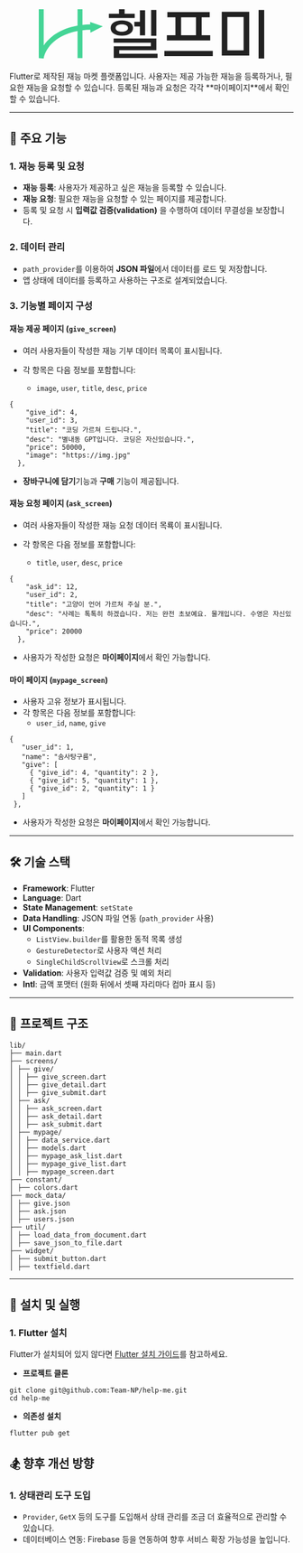 <div align=center>
<svg width="400" height="auto" viewBox="0 0 75 17" fill="none" xmlns="http://www.w3.org/2000/svg">
<path d="M31.9201 2.90605H23.3262V1.50964H26.6882V0H28.5581V1.50964H31.9201V2.90605ZM39.1164 8.83138H37.3787V0.245315H39.1164V8.83138ZM33.6389 4.1515V0.339667H35.3766V8.66154H33.6389V5.71775H31.7879V4.1515H33.6389ZM31.3535 6.22725C31.3535 7.01981 31.0072 7.64254 30.3147 8.09543C29.6347 8.53574 28.7407 8.75589 27.6326 8.75589C26.5371 8.75589 25.6431 8.53574 24.9505 8.09543C24.258 7.65512 23.9117 7.03239 23.9117 6.22725C23.9117 5.42211 24.258 4.79939 24.9505 4.35908C25.6431 3.91877 26.5371 3.69861 27.6326 3.69861C28.7407 3.69861 29.6347 3.91877 30.3147 4.35908C31.0072 4.79939 31.3535 5.42211 31.3535 6.22725ZM25.5738 6.22725C25.5738 6.59208 25.7564 6.88772 26.1216 7.11416C26.4993 7.34061 27.003 7.45383 27.6326 7.45383C28.2622 7.45383 28.7596 7.34061 29.1247 7.11416C29.5025 6.88772 29.6914 6.59208 29.6914 6.22725C29.6914 5.86242 29.5025 5.56679 29.1247 5.34034C28.7596 5.11389 28.2622 5.00067 27.6326 5.00067C27.003 5.00067 26.4993 5.11389 26.1216 5.34034C25.7564 5.56679 25.5738 5.86242 25.5738 6.22725ZM39.513 14.7756V16.1531H24.9316V12.2658H37.2843V11.0958H24.8939V9.71829H39.1164V13.5867H26.7638V14.7756H39.513Z" fill="#222222"/>
<path d="M57.0393 10.341H42.609V8.6238H45.4611V2.66073H42.779V0.924652H56.8693V2.66073H54.1873V8.6238H57.0393V10.341ZM47.3499 8.6238H52.2985V2.66073H47.3499V8.6238ZM57.8893 13.8132V15.587H41.778V13.8132H57.8893Z" fill="#222222"/>
<path d="M73.1301 0.245315H75V16.3607H73.1301V0.245315ZM60.8719 0.8303H70.0136V15.3983H60.8719V0.8303ZM68.1438 13.6433V2.58525H62.7418V13.6433H68.1438Z" fill="#222222"/>
<path fill-rule="evenodd" clip-rule="evenodd" d="M0 0V16.2219L1.62878 16.3607C1.9822 13.9155 4.67189 8.74981 12.8889 7.23305V16.2219H14.5277V6.98927C15.3516 6.89476 16.2245 6.83489 17.1488 6.8149L17.1706 7.77538L21.3013 5.66955L17.0896 4.21166L17.1082 5.03031C16.2058 5.05005 15.3461 5.10616 14.5277 5.19483V0H12.8889V5.42417C6.96507 6.44946 3.47356 9.28537 1.63875 12.0595V0H0Z" fill="#44D596"/>
</svg>
</div>
<br>
Flutter로 제작된 재능 마켓 플랫폼입니다. 사용자는 제공 가능한 재능을 등록하거나, 필요한 재능을 요청할 수 있습니다. 등록된 재능과 요청은 각각 **마이페이지**에서 확인할 수 있습니다.

---

## 📌 **주요 기능**

### 1. **재능 등록 및 요청**

- **재능 등록**: 사용자가 제공하고 싶은 재능을 등록할 수 있습니다.
- **재능 요청**: 필요한 재능을 요청할 수 있는 페이지를 제공합니다.
- 등록 및 요청 시 **입력값 검증(validation)** 을 수행하여 데이터 무결성을 보장합니다.

### 2. **데이터 관리**

- `path_provider`를 이용하여 **JSON 파일**에서 데이터를 로드 및 저장합니다.
- 앱 상태에 데이터를 등록하고 사용하는 구조로 설계되었습니다.

### 3. **기능별 페이지 구성**

#### **재능 제공 페이지 (`give_screen`)**

- 여러 사용자들이 작성한 재능 기부 데이터 목록이 표시됩니다.
- 각 항목은 다음 정보를 포함합니다:

  - `image`, `user`, `title`, `desc`, `price`

```
{
    "give_id": 4,
    "user_id": 3,
    "title": "코딩 가르쳐 드립니다.",
    "desc": "별내동 GPT입니다. 코딩은 자신있습니다.",
    "price": 50000,
    "image": "https://img.jpg"
  },
```

- **장바구니에 담기**기능과 **구매** 기능이 제공됩니다.

#### **재능 요청 페이지 (`ask_screen`)**

- 여러 사용자들이 작성한 재능 요청 데이터 목룍이 표시됩니다.
- 각 항목은 다음 정보를 포함합니다:

  - `title`, `user`, `desc`, `price`

```
{
    "ask_id": 12,
    "user_id": 2,
    "title": "고양이 언어 가르쳐 주실 분.",
    "desc": "사례는 톡톡히 하겠습니다. 저는 완전 초보예요. 물개입니다. 수영은 자신있습니다.",
    "price": 20000
  },
```

- 사용자가 작성한 요청은 **마이페이지**에서 확인 가능합니다.

#### **마이 페이지 (`mypage_screen`)**

- 사용자 고유 정보가 표시됩니다.
- 각 항목은 다음 정보를 포함합니다:
  - `user_id`, `name`, `give`

```
{
   "user_id": 1,
   "name": "솜사탕구름",
   "give": [
     { "give_id": 4, "quantity": 2 },
     { "give_id": 5, "quantity": 1 },
     { "give_id": 2, "quantity": 1 }
   ]
 },
```

- 사용자가 작성한 요청은 **마이페이지**에서 확인 가능합니다.

---

## 🛠️ **기술 스택**

- **Framework**: Flutter
- **Language**: Dart
- **State Management**: `setState`
- **Data Handling**: JSON 파일 연동 (`path_provider` 사용)
- **UI Components**:
  - `ListView.builder`를 활용한 동적 목록 생성
  - `GestureDetector`로 사용자 액션 처리
  - `SingleChildScrollView`로 스크롤 처리
- **Validation**: 사용자 입력값 검증 및 예외 처리
- **Intl**: 금액 포맷터 (원화 뒤에서 셋째 자리마다 컴마 표시 등)

---

## 📂 **프로젝트 구조**

```
lib/
├── main.dart
├── screens/
│ ├── give/
│ │ ├── give_screen.dart
│ │ ├── give_detail.dart
│ │ ├── give_submit.dart
│ ├── ask/
│ │ ├── ask_screen.dart
│ │ ├── ask_detail.dart
│ │ ├── ask_submit.dart
│ ├── mypage/
│ │ ├── data_service.dart
│ │ ├── models.dart
│ │ ├── mypage_ask_list.dart
│ │ ├── mypage_give_list.dart
│ │ ├── mypage_screen.dart
├── constant/
│ ├── colors.dart
├── mock_data/
│ ├── give.json
│ ├── ask.json
│ ├── users.json
├── util/
│ ├── load_data_from_document.dart
│ ├── save_json_to_file.dart
├── widget/
│ ├── submit_button.dart
│ ├── textfield.dart
```

---

## 🚀 **설치 및 실행**

### 1. **Flutter 설치**

Flutter가 설치되어 있지 않다면 [Flutter 설치 가이드](https://docs.flutter.dev/get-started/install)를 참고하세요.

- **프로젝트 클론**

```
git clone git@github.com:Team-NP/help-me.git
cd help-me
```

- **의존성 설치**

```
flutter pub get
```

## 🏂 **향후 개선 방향**

### 1. **상태관리 도구 도입**

- `Provider`, `GetX` 등의 도구를 도입해서 상태 관리를 조금 더 효율적으로 관리할 수 있습니다.
- 데이터베이스 연동: Firebase 등을 연동하여 향후 서비스 확장 가능성을 높입니다.
